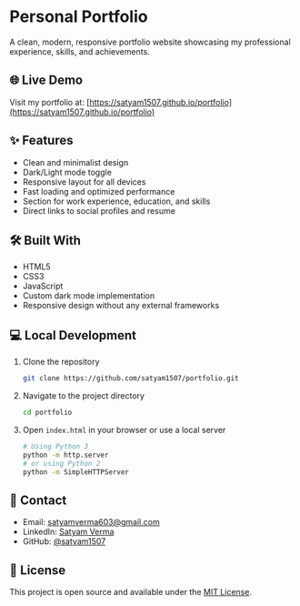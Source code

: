 # Personal Portfolio 

A clean, modern, responsive portfolio website showcasing my professional experience, skills, and achievements.

## 🌐 Live Demo

Visit my portfolio at: [https://satyam1507.github.io/portfolio](https://satyam1507.github.io/portfolio)

## ✨ Features

- Clean and minimalist design
- Dark/Light mode toggle
- Responsive layout for all devices
- Fast loading and optimized performance
- Section for work experience, education, and skills
- Direct links to social profiles and resume

## 🛠️ Built With

- HTML5
- CSS3
- JavaScript
- Custom dark mode implementation
- Responsive design without any external frameworks


## 💻 Local Development

1. Clone the repository
   ```bash
   git clone https://github.com/satyam1507/portfolio.git
   ```

2. Navigate to the project directory
   ```bash
   cd portfolio
   ```

3. Open `index.html` in your browser or use a local server
   ```bash
   # Using Python 3
   python -m http.server
   # or using Python 2
   python -m SimpleHTTPServer
   ```

## 📱 Contact

- Email: satyamverma603@gmail.com
- LinkedIn: [Satyam Verma](https://linkedin.com/in/satyam-verma-08778b1b0/)
- GitHub: [@satyam1507](https://github.com/satyam1507)

## 📄 License

This project is open source and available under the [MIT License](LICENSE).
